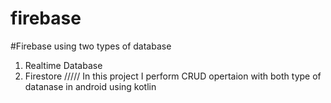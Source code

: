 # firebase
#Firebase using two types of database
1) Realtime Database 
2) Firestore
/////
In this project I perform CRUD opertaion with both type of datanase in android using kotlin

